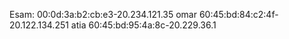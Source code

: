 Esam:
00:0d:3a:b2:cb:e3-20.234.121.35
omar
60:45:bd:84:c2:4f-20.122.134.251
atia
60:45:bd:95:4a:8c-20.229.36.1
